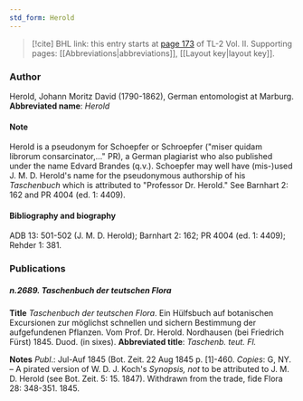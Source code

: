```yaml
---
std_form: Herold
---
```


> [!cite] BHL link: this entry starts at [page 173](https://www.biodiversitylibrary.org/page/33068415) of TL-2 Vol. II.
> Supporting pages: [[Abbreviations|abbreviations]], [[Layout key|layout key]].

### Author

Herold, Johann Moritz David (1790-1862), German entomologist at Marburg. 
**Abbreviated name**: *Herold*

#### Note

Herold is a pseudonym for Schoepfer or Schroepfer ("miser quidam librorum consarcinator,..." PR), a German plagiarist who also published under the name Edvard Brandes (q.v.). Schoepfer may well have (mis-)used J. M. D. Herold's name for the pseudonymous authorship of his *Taschenbuch* which is attributed to "Professor Dr. Herold." See Barnhart 2: 162 and PR 4004 (ed. 1: 4409).

#### Bibliography and biography

ADB 13: 501-502 (J. M. D. Herold); Barnhart 2: 162; PR 4004 (ed. 1: 4409); Rehder 1: 381.

### Publications

##### n.2689. Taschenbuch der teutschen Flora

**Title**
*Taschenbuch der teutschen Flora*. Ein Hülfsbuch auf botanischen Excursionen zur möglichst schnellen und sichern Bestimmung der aufgefundenen Pflanzen. Vom Prof. Dr. Herold. Nordhausen (bei Friedrich Fürst) 1845. Duod. (in sixes).
**Abbreviated title**: *Taschenb. teut. Fl.*

**Notes**
*Publ*.: Jul-Auf 1845 (Bot. Zeit. 22 Aug 1845 p. \[1\]-460. *Copies*: G, NY. – A pirated version of W. D. J. Koch's *Synopsis, not* to be attributed to J. M. D. Herold (see Bot. Zeit. 5: 15. 1847). Withdrawn from the trade, fide Flora 28: 348-351. 1845.

